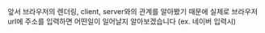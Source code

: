 <p>앞서 브라우저의 렌더링, client, server와의 관계를 알아봤기 때문에 실제로 브라우저 url에 주소를 입력하면 어떤일이 일어날지 알아보겠습니다
  (ex. 네이버 입력시) </p>
